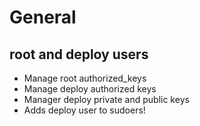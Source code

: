 # General
## root and deploy users

* Manage root authorized_keys
* Manage deploy authorized keys
* Manager deploy private and public keys
* Adds deploy user to sudoers!